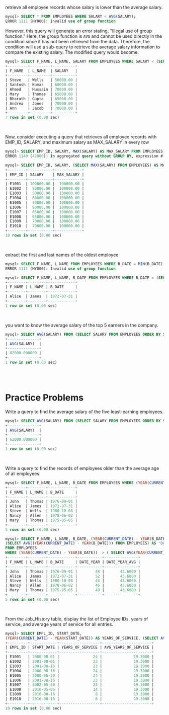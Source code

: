 retrieve all employee records whose salary is lower than the average salary.
```sql
mysql> SELECT * FROM EMPLOYEES WHERE SALARY < AVG(SALARY);
ERROR 1111 (HY000): Invalid use of group function
```

However, this query will generate an error stating, "Illegal use of group function." Here, the group function is `AVG` and cannot be used directly in the condition since it has not been retrieved from the data. Therefore, the condition will use a sub-query to retrieve the average salary information to compare the existing salary. The modified query would become:

```SQL
mysql> SELECT F_NAME, L_NAME, SALARY FROM EMPLOYEES WHERE SALARY < (SELECT AVG(SALARY) FROM EMPLOYEES);
+---------+---------+----------+
| F_NAME  | L_NAME  | SALARY   |
+---------+---------+----------+
| Steve   | Wells   | 50000.00 |
| Santosh | Kumar   | 60000.00 |
| Ahmed   | Hussain | 70000.00 |
| Mary    | Thomas  | 65000.00 |
| Bharath | Gupta   | 65000.00 |
| Andrea  | Jones   | 70000.00 |
| Ann     | Jacob   | 70000.00 |
+---------+---------+----------+
7 rows in set (0.00 sec) 
```


<br/>

Now, consider executing a query that retrieves all employee records with EMP_ID, SALARY, and maximum salary as MAX_SALARY in every row
```SQL
mysql> SELECT EMP_ID, SALARY, MAX(SALARY) AS MAX_SALARY FROM EMPLOYEES;
ERROR 1140 (42000): In aggregated query without GROUP BY, expression #1 of SELECT list contains nonaggregated column 'HR.EMPLOYEES.EMP_ID'; this is incompatible with sql_mode=only_full_group_by
```

```SQL
mysql> SELECT EMP_ID, SALARY, (SELECT MAX(SALARY) FROM EMPLOYEES) AS MAX_SALARY FROM EMPLOYEES;
+--------+-----------+------------+
| EMP_ID | SALARY    | MAX_SALARY |
+--------+-----------+------------+
| E1001  | 100000.00 |  100000.00 |
| E1002  |  80000.00 |  100000.00 |
| E1003  |  50000.00 |  100000.00 |
| E1004  |  60000.00 |  100000.00 |
| E1005  |  70000.00 |  100000.00 |
| E1006  |  90000.00 |  100000.00 |
| E1007  |  65000.00 |  100000.00 |
| E1008  |  65000.00 |  100000.00 |
| E1009  |  70000.00 |  100000.00 |
| E1010  |  70000.00 |  100000.00 |
+--------+-----------+------------+
10 rows in set (0.00 sec)
```

<br/>

extract the first and last names of the oldest employee
```SQL
mysql> SELECT F_NAME, L_NAME FROM EMPLOYEES WHERE B_DATE = MIN(B_DATE);
ERROR 1111 (HY000): Invalid use of group function
```

```SQL
mysql> SELECT F_NAME, L_NAME, B_DATE FROM EMPLOYEES WHERE B_DATE = (SELECT MIN(B_DATE) FROM EMPLOYEES);
+--------+--------+------------+
| F_NAME | L_NAME | B_DATE     |
+--------+--------+------------+
| Alice  | James  | 1972-07-31 |
+--------+--------+------------+
1 row in set (0.00 sec)
```

<br/>

you want to know the average salary of the top 5 earners in the company.

```SQL
mysql> SELECT AVG(SALARY) FROM (SELECT SALARY FROM EMPLOYEES ORDER BY SALARY DESC LIMIT 5) AS SALARY_TABLE;
+--------------+
| AVG(SALARY)  |
+--------------+
| 82000.000000 |
+--------------+
1 row in set (0.00 sec)
```

<br/>
<br/>

# Practice Problems
Write a query to find the average salary of the five least-earning employees.
```SQL
mysql> SELECT AVG(SALARY) FROM (SELECT SALARY FROM EMPLOYEES ORDER BY SALARY LIMIT 5) AS SALARY_TABLE;
+--------------+
| AVG(SALARY)  |
+--------------+
| 62000.000000 |
+--------------+
1 row in set (0.00 sec)
```


<br/>

Write a query to find the records of employees older than the average age of all employees.

```SQL
mysql> SELECT F_NAME, L_NAME, B_DATE FROM EMPLOYEES WHERE (YEAR(CURRENT_DATE) - YEAR(B_DATE))  > ( SELECT AVG(YEAR(CURRENT_DATE) - YEAR(B_DATE)) FROM EMPLOYEES );
+--------+--------+------------+
| F_NAME | L_NAME | B_DATE     |
+--------+--------+------------+
| John   | Thomas | 1976-09-01 |
| Alice  | James  | 1972-07-31 |
| Steve  | Wells  | 1980-10-08 |
| Nancy  | Allen  | 1978-06-02 |
| Mary   | Thomas | 1975-05-05 |
+--------+--------+------------+
5 rows in set (0.00 sec)

```


```SQL
mysql> SELECT F_NAME, L_NAME, B_DATE, (YEAR(CURRENT_DATE) - YEAR(B_DATE)) AS 'DATE_YEAR', 
(SELECT AVG((YEAR(CURRENT_DATE) - YEAR(B_DATE))) FROM EMPLOYEES) AS 'DATE_YEAR_AVG' 
FROM EMPLOYEES 
WHERE (YEAR(CURRENT_DATE) - YEAR(B_DATE))  > ( SELECT AVG(YEAR(CURRENT_DATE) - YEAR(B_DATE)) FROM EMPLOYEES );
+--------+--------+------------+-----------+---------------+
| F_NAME | L_NAME | B_DATE     | DATE_YEAR | DATE_YEAR_AVG |
+--------+--------+------------+-----------+---------------+
| John   | Thomas | 1976-09-01 |        48 |       43.6000 |
| Alice  | James  | 1972-07-31 |        52 |       43.6000 |
| Steve  | Wells  | 1980-10-08 |        44 |       43.6000 |
| Nancy  | Allen  | 1978-06-02 |        46 |       43.6000 |
| Mary   | Thomas | 1975-05-05 |        49 |       43.6000 |
+--------+--------+------------+-----------+---------------+
5 rows in set (0.00 sec)
```


<br/>

From the Job_History table, display the list of Employee IDs, years of service, and average years of service for all entries.
```SQL
mysql> SELECT EMPL_ID, START_DATE, 
(YEAR(CURRENT_DATE) - YEAR(START_DATE)) AS YEARS_OF_SERVICE, (SELECT AVG((YEAR(CURRENT_DATE) - YEAR(START_DATE))) FROM JOB_HISTORY) AS 'AVG_YEARS_OF_SERVICE' FROM JOB_HISTORY;
+---------+------------+------------------+----------------------+
| EMPL_ID | START_DATE | YEARS_OF_SERVICE | AVG_YEARS_OF_SERVICE |
+---------+------------+------------------+----------------------+
| E1001   | 2000-08-01 |               24 |              19.3000 |
| E1002   | 2001-08-01 |               23 |              19.3000 |
| E1003   | 2001-08-16 |               23 |              19.3000 |
| E1004   | 2000-08-16 |               24 |              19.3000 |
| E1005   | 2000-05-30 |               24 |              19.3000 |
| E1006   | 2001-08-16 |               23 |              19.3000 |
| E1007   | 2002-05-30 |               22 |              19.3000 |
| E1008   | 2010-05-06 |               14 |              19.3000 |
| E1009   | 2016-08-16 |                8 |              19.3000 |
| E1010   | 2016-08-16 |                8 |              19.3000 |
+---------+------------+------------------+----------------------+
10 rows in set (0.00 sec)
```



